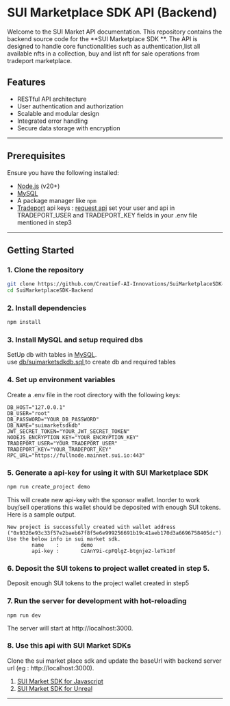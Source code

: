 # SUI Marketplace SDK API (Backend)
Welcome to the SUI Market API documentation. This repository contains the backend source code for the **SUI Marketplace SDK **. The API is designed to handle core functionalities such as authentication,list all available nfts in a collection, buy and list nft for sale operations from tradeport marketplace.

## Features
- RESTful API architecture
- User authentication and authorization
- Scalable and modular design
- Integrated error handling
- Secure data storage with encryption
---

## Prerequisites

Ensure you have the following installed:
- [Node.js](https://nodejs.org/) (v20+)
- [MySQL](https://www.mysql.com/) 
- A package manager like `npm`
- [Tradeport](https://www.tradeport.xyz/docs/nft-trading-sdk/sui-sdk/getting-started) api keys : [request api](https://form.asana.com/?k=ClRNDmKRUMlBEYDWbxR_Mw&d=1203273737616767) set your user and api in TRADEPORT_USER and TRADEPORT_KEY fields in your .env file mentioned in step3
---



## Getting Started

### 1. Clone the repository
```bash
git clone https://github.com/Creatief-AI-Innovations/SuiMarketplaceSDK-Backend.git
cd SuiMarketplaceSDK-Backend
```

### 2. Install dependencies
```bash
npm install
```
### 3. Install MySQL and setup required dbs
SetUp db with tables in [MySQL](https://www.mysql.com/).  <br/>
use [ db/suimarketsdkdb.sql ](db/suimarketsdkdb.sql) to create db and required tables  

### 4. Set up environment variables
Create a .env file in the root directory with the following keys:
```
DB_HOST="127.0.0.1"
DB_USER="root"
DB_PASSWORD="YOUR_DB_PASSWORD"
DB_NAME="suimarketsdkdb"
JWT_SECRET_TOKEN="YOUR_JWT_SECRET_TOKEN"
NODEJS_ENCRYPTION_KEY="YOUR_ENCRYPTION_KEY"
TRADEPORT_USER="YOUR_TRADEPORT_USER"
TRADEPORT_KEY="YOUR_TRADEPORT_KEY"
RPC_URL="https://fullnode.mainnet.sui.io:443"
```

### 5. Generate a api-key for using it with SUI Marketplace SDK
```bash
npm run create_project demo
```
This will create new api-key with the sponsor wallet. Inorder to work buy/sell operations this wallet should be deposited with enough SUI tokens.
Here is a sample output.
~~~
New project is successfully created with wallet address ("0x9326e93c33f57e2baeb67f8f5e6e999256691b19c41aeb170d3a6696758405dc").
Use the below info in sui market sdk.
        name    :       demo
        api-key :       CzAnY9i-cpFQlgZ-btgnje2-leTk10f
~~~


### 6. Deposit the SUI tokens to project wallet created in step 5.
Deposit enough SUI tokens to the project wallet created in step5

### 7. Run the server for development with hot-reloading
```
npm run dev
```

The server will start at http://localhost:3000.


### 8. Use this api with SUI Market SDKs
Clone the sui market place sdk and update the baseUrl with backend server url (eg :  http://localhost:3000).  
   1. [SUI Market SDK for Javascript](https://github.com/Creatief-AI-Innovations/SuiMarketplaceSDK)  
   2. [SUI Market SDK for Unreal](https://github.com/Creatief-AI-Innovations/SuiMarketplaceSDK-Unreal)  


--------------------------------------------------------------------------------------------------------------------------------------------------------
